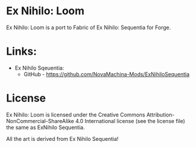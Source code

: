 # Ex Nihilo: Loom
Ex Nihilo: Loom is a port to Fabric of Ex Nihilo: Sequentia for Forge.

# Links:

* Ex Nihilo Sqeuentia:
	* GitHub - https://github.com/NovaMachina-Mods/ExNihiloSequentia

# License
Ex Nihilo: Loom is licensed under the Creative Commons Attribution-NonCommercial-ShareAlike 4.0 International license (see the license file) the same as ExNihilo Sequentia.

All the art is derived from Ex Nihilo Sequentia!
